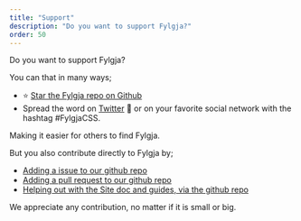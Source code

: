 ```yaml
---
title: "Support"
description: "Do you want to support Fylgja?"
order: 50
---
```


Do you want to support Fylgja?

You can that in many ways;

* ⭐️ [Star the Fylgja repo on Github](https://github.com/fylgja/fylgja)
* Spread the word on [Twitter](https://twitter.com/) 💬
  or on your favorite social network with the hashtag #FylgjaCSS.

Making it easier for others to find Fylgja.

But you also contribute directly to Fylgja by;

* [Adding a issue to our github repo](https://github.com/fylgja/fylgja/issues)
* [Adding a pull request to our github repo](https://github.com/fylgja/fylgja/pulls)
* [Helping out with the Site doc and guides, via the github repo](https://github.com/fylgja/site)

We appreciate any contribution, no matter if it is small or big.
